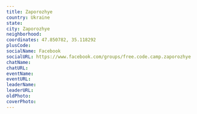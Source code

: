 ```yaml
---
title: Zaporozhye
country: Ukraine
state: 
city: Zaporozhye
neighborhood: 
coordinates: 47.850782, 35.118292
plusCode:
socialName: Facebook
socialURL: https://www.facebook.com/groups/free.code.camp.zaporozhye
chatName:
chatURL:
eventName:
eventURL:
leaderName:
leaderURL:
oldPhoto: 
coverPhoto:
---
```

